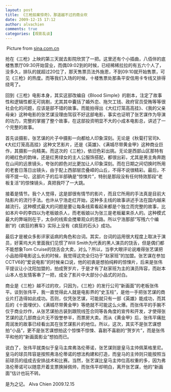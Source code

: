```yaml
---
layout: post
title: 《三枪拍案惊奇》，那道越不过的商业坎
date: 2009-12-15 17:12
author: alvachien
comments: true
categories: [观影乱谈]
---
```

<img src="http://i3.sinaimg.cn/ent/m/c/2009-12-11/U3088P28T3D2806685F326DT20091211093612.jpg" alt="" />
Picture from <a href="http://www.sina.com.cn/" target="_blank">sina.com.cn</a>
 
抢在《三枪》上映的第三天就去影院欣赏了一把。这里还有个小插曲，八佰伴的底楼售票厅09:30开始营业，而偶09:02到的时候，已经稀稀拉拉的有五六个人了，没多久，排队的就超过20位了，那天售票员法外施恩，不到09:10就开始售票，可见《三枪》的热度。而等我们入场的时候，十楼售票处那条平安信用卡专线又排得绕弯了。
 
回到《三枪》电影本身，其实这部改编自《Blood Simple》的剧本，注定了故事性和逻辑性都无可挑剔，尤其其中囊括了婚外恋、拖欠工钱、政府官员受贿等等很社会化的问题，应该是部不错的故事。而能拍得出《大红灯笼高高挂》、《我的父亲母亲》这种电影的张艺谋没理由驾驭不好这部电影，事实也证明了张艺谋作为导演的功力，完整的掌握了整个故事，在这部投资明显不大的小成本电影总，讲述了一个完整的故事。
 
首先谈摄影，张艺谋的片子中摄影一向都给人印象深刻。无论是《秋菊打官司》、《大红灯笼高高挂》这种文艺影片，还是《英雄》、《满城尽带黄金甲》这种商业巨作，其摄影一向精美。而这次的《三枪》，依旧色彩出挑。无论是西部山区那特有的褐红色的韵味，还是红男绿女的主人公服饰搭配，都很出彩，尤其是男主角奔跑在山间的远景镜头，夸张的颜色对比更加让人印象深刻。而在日期之间切换时所用的老套日落日出镜头，由于配上西部层峦叠嶂的山丘，不得不说很精彩。最后，不得不提一句，这部片子的后半部确是“惊悚片”，特别是那段没有任何特效那段“老板复活”的惊悚镜头，真把我吓了一大跳。

接着是情节。我个人觉得，这是部很有情节的影片，而且它所用的手法真是目前大陆影片的流行手法。也许从宁浩走红开始，这种多主线的故事讲述手法在国内越来越流行。这种模式最大的问题是要让每条线索看起来都是个独立而完整的故事，比如本片中的李四以为老板娘杀人，而老板娘以为张三是老板雇来杀人的。这种模式最大的弊端则在于，太杂的线索会搅晕观众的思路。所以宁浩那部“写残六个编剧”的《疯狂的赛车》实际上没有《疯狂的石头》成功。

最后才是被众多影评家诟病的角色和台词。其实，台词的运用很大程度上取决于演员，好莱坞大片里面我们见惯了Will Smith为代表的黑人演员的饶舌，但是偶们都不能想象Tom Cruise的饶舌会大卖，对么？所以，当李大眼评论说难得张艺谋把小品拍得电影这么长的时候，我觉得这完全归功于“赵家班”的加盟。张艺谋在参加CCTV6的“爱说电影”的时候亲口说，他的初衷是想拍纯粹的惊悚片，后来是张伟平提议让小沈阳加盟的，拍成贺岁片，于是才有了赵家班为主的演员阵容，而赵本山本人也友情客串了一把，成全了影片中大部分小品式的对白。

商业是《三枪》越不过的坎，只因为，《三枪》的发行公司“新画面”的老板张伟平。谈到张伟平，我一直觉得此人就是电影界的“史玉柱”，是他一手把张艺谋的商业片打造得如此成功。否则，仅凭张艺谋，可能就只有一部《英雄》能成功，而其后的《十面埋伏》、《满城尽带黄金甲》等绝就不可能这么火爆。而张伟平的手腕不仅于商业炒作，从张艺谋拍古装到跟院线签合同等各角度的宣传和开发，才使得张艺谋的这几部商业片无不毁誉参半，而票房大卖。而从《黄金甲》后，张伟平痛批周润发的故事已经看出其在张艺谋影片的地位。所以，这次，其实不是张艺谋想拍“小品”，更不是张艺谋想拍这个惊悚不惊悚、喜剧不喜剧的“贺岁片”，而是张伟平和他的“新画面影业”想拍而已。

说白了，张伟平就类似于皇马主席弗洛伦蒂诺，张艺谋则是皇马主帅佩莱格里尼。皇马的球员阵容是按照弗洛伦蒂诺的想法构建和打造，而皇马的主帅则只能按照当前球员的组成去安排战术和比赛。当然，张艺谋比皇马主帅位高权重的多，因为弗洛伦蒂诺可以随意开着支票换掉佩帅，而张伟平却明白，离开张艺谋，他的“新画面”估计也玩不转。
 
是为之记。
Alva Chien
2009.12.15
